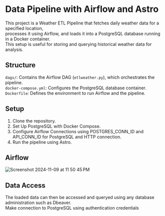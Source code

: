 # Data Pipeline with Airflow and Astro
This project is a Weather ETL Pipeline that fetches daily weather data for a specified location, </br>
processes it using Airflow, and loads it into a PostgreSQL database running in a Docker container. </br>
This setup is useful for storing and querying historical weather data for analysis.</br>

## Structure
`dags/`: Contains the Airflow DAG (`etlweather.py`), which orchestrates the pipeline.</br>
`docker-compose.yml`: Configures the PostgreSQL database container.</br>
`Dockerfile`: Defines the environment to run Airflow and the pipeline.</br>

## Setup
1. Clone the repository.
2. Set Up PostgreSQL with Docker Compose.
3. Configure Airflow Connections using POSTGRES_CONN_ID and API_CONN_ID for PostgreSQL and HTTP connection.
4. Run the pipeline using Astro.

## Airflow 
![Screenshot 2024-11-09 at 11 50 45 PM](https://github.com/user-attachments/assets/0800bfa6-9797-48f7-8925-a2743efefb39)

## Data Access
The loaded data can then be accessed and queryed using any database administration such as Dbeaver. </br>
Make connection to PostgreSQL using authentication credentials
